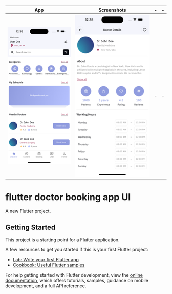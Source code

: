 | App                                                                                                                    | Screenshots                                                                                                                   | -   | -   |
| ---------------------------------------------------------------------------------------------------------------------- | ----------------------------------------------------------------------------------------------------------------------------- | --- | --- |
| ![App Screenshot](https://github.com/niravswami/flutter-doctor-booking-app-ui/blob/main/assets/images/home_screen.png) | ![Screen shot](https://github.com/niravswami/flutter-doctor-booking-app-ui/blob/main/assets/images/doctor_details_screen.png) | -   | -   |

# flutter doctor booking app UI

A new Flutter project.

## Getting Started

This project is a starting point for a Flutter application.

A few resources to get you started if this is your first Flutter project:

- [Lab: Write your first Flutter app](https://docs.flutter.dev/get-started/codelab)
- [Cookbook: Useful Flutter samples](https://docs.flutter.dev/cookbook)

For help getting started with Flutter development, view the
[online documentation](https://docs.flutter.dev/), which offers tutorials,
samples, guidance on mobile development, and a full API reference.
